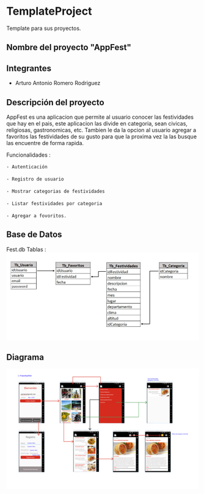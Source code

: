 # TemplateProject
Template para sus proyectos.

## Nombre del proyecto "AppFest"

## Integrantes

 - Arturo Antonio Romero Rodriguez

## Descripción del proyecto

  AppFest es una aplicacion que permite al usuario conocer las festividades que hay en el pais, este aplicacion las divide en categoria, sean civicas, religiosas, gastronomicas, etc. Tambien le da la opcion al usuario agregar a favoritos las festividades de su gusto para que la proxima vez la las busque las encuentre de forma rapida.
  
  Funcionalidades :
  
    - Autenticación
    
    - Registro de usuario
    
    - Mostrar categorias de festividades
    
    - Listar festividades por categoria
    
    - Agregar a fovoritos.
    
## Base de Datos 

Fest.db
Tablas : 
![](https://github.com/isil-pe/AM1-20162-Proyecto-AppProjectFest/blob/master/BaseDatos.jpg)

## Diagrama 

![](https://github.com/isil-pe/AM1-20162-Proyecto-AppProjectFest/blob/master/secuenciaAppFest.jpg)
